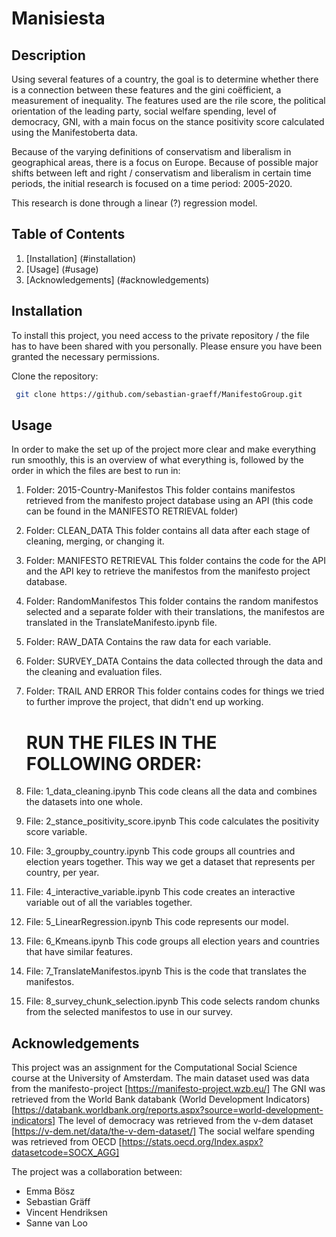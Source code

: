 # Manisiesta

## Description
Using several features of a country, the goal is to determine whether there is a connection between these features and the gini coëfficient, a measurement of inequality. The features used are the rile score, the political orientation of the leading party, social welfare spending, level of democracy, GNI, with a main focus on the stance positivity score calculated using the Manifestoberta data.

Because of the varying definitions of conservatism and liberalism in geographical areas, there is a focus on Europe. 
Because of possible major shifts between left and right / conservatism and liberalism in certain time periods, the initial research is focused on a time period: 2005-2020.

This research is done through a linear (?) regression model.

## Table of Contents
1. [Installation] (#installation)
2. [Usage] (#usage)
3. [Acknowledgements] (#acknowledgements)

## Installation

To install this project, you need access to the private repository / the file has to have been shared with you personally. Please ensure you have been granted the necessary permissions.

Clone the repository:
```bash
 git clone https://github.com/sebastian-graeff/ManifestoGroup.git
```

## Usage
In order to make the set up of the project more clear and make everything run smoothly, this is an overview of what everything is, followed by the order in which the files are best to run in:
1. Folder: 2015-Country-Manifestos
    This folder contains manifestos retrieved from the manifesto project database using an API (this code can be found in the MANIFESTO RETRIEVAL folder)
2. Folder: CLEAN_DATA
    This folder contains all data after each stage of cleaning, merging, or changing it.
3. Folder: MANIFESTO RETRIEVAL
    This folder contains the code for the API and the API key to retrieve the manifestos from the manifesto project database.
4. Folder: RandomManifestos
    This folder contains the random manifestos selected and a separate folder with their translations, the manifestos are translated in the TranslateManifesto.ipynb file.
5. Folder: RAW_DATA
    Contains the raw data for each variable.
6. Folder: SURVEY_DATA
    Contains the data collected through the data and the cleaning and evaluation files.
7. Folder: TRAIL AND ERROR
    This folder contains codes for things we tried to further improve the project, that didn't end up working.

    # RUN THE FILES IN THE FOLLOWING ORDER:
8. File: 1_data_cleaning.ipynb
    This code cleans all the data and combines the datasets into one whole.
9. File: 2_stance_positivity_score.ipynb
    This code calculates the positivity score variable.
10. File: 3_groupby_country.ipynb
    This code groups all countries and election years together. This way we get a dataset that represents per country, per year.    
11. File: 4_interactive_variable.ipynb
    This code creates an interactive variable out of all the variables together.  
12. File: 5_LinearRegression.ipynb
    This code represents our model.
13. File: 6_Kmeans.ipynb
    This code groups all election years and countries that have similar features.
14. File: 7_TranslateManifestos.ipynb
    This is the code that translates the manifestos.
15. File: 8_survey_chunk_selection.ipynb
    This code selects random chunks from the selected manifestos to use in our survey.

## Acknowledgements
This project was an assignment for the Computational Social Science course at the University of Amsterdam.
The main dataset used was data from the manifesto-project [https://manifesto-project.wzb.eu/]
The GNI was retrieved from the World Bank databank (World Development Indicators) [https://databank.worldbank.org/reports.aspx?source=world-development-indicators]
The level of democracy was retrieved from the v-dem dataset [https://v-dem.net/data/the-v-dem-dataset/]
The social welfare spending was retrieved from OECD [https://stats.oecd.org/Index.aspx?datasetcode=SOCX_AGG]

The project was a collaboration between:
- Emma Bösz
- Sebastian Gräff
- Vincent Hendriksen
- Sanne van Loo